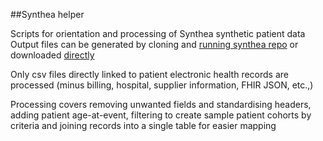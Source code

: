 ##Synthea helper

Scripts for orientation and processing of Synthea synthetic patient data  
Output files can be generated by cloning and [running synthea repo](https://github.com/synthetichealth/synthea) or downloaded [directly](https://synthea.mitre.org/downloads)

Only csv files directly linked to patient electronic health records are processed (minus billing, hospital, supplier information, FHIR JSON, etc.,)

Processing covers removing unwanted fields and standardising headers, adding patient age-at-event, filtering to create sample patient cohorts by criteria and joining records into a single table for easier mapping
